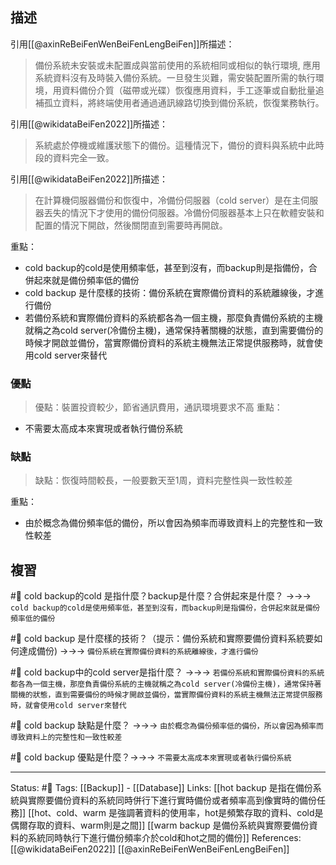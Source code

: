 ## 描述

引用[[@axinReBeiFenWenBeiFenLengBeiFen]]所描述：
> 備份系統未安裝或未配置成與當前使用的系統相同或相似的執行環境, 應用系統資料沒有及時裝入備份系統。一旦發生災難，需安裝配置所需的執行環境，用資料備份介質（磁帶或光碟）恢復應用資料，手工逐筆或自動批量追補孤立資料，將終端使用者通過通訊線路切換到備份系統，恢復業務執行。

引用[[@wikidataBeiFen2022]]所描述：
> 系統處於停機或維護狀態下的備份。這種情況下，備份的資料與系統中此時段的資料完全一致。

引用[[@wikidataBeiFen2022]]所描述：
> 在計算機伺服器備份和恢復中，冷備份伺服器（cold server）是在主伺服器丟失的情況下才使用的備份伺服器。冷備份伺服器基本上只在軟體安裝和配置的情況下開啟，然後關閉直到需要時再開啟。



重點：
- cold backup的cold是使用頻率低，甚至到沒有，而backup則是指備份，合併起來就是備份頻率低的備份
- cold backup 是什麼樣的技術：備份系統在實際備份資料的系統離線後，才進行備份
- 若備份系統和實際備份資料的系統都各為一個主機，那麼負責備份系統的主機就稱之為cold server(冷備份主機)，通常保持著關機的狀態，直到需要備份的時候才開啟並備份，當實際備份資料的系統主機無法正常提供服務時，就會使用cold server來替代

### 優點
> 優點：裝置投資較少，節省通訊費用，通訊環境要求不高
重點：
- 不需要太高成本來實現或者執行備份系統

### 缺點
> 缺點：恢復時間較長，一般要數天至1周，資料完整性與一致性較差

重點：
- 由於概念為備份頻率低的備份，所以會因為頻率而導致資料上的完整性和一致性較差

## 複習
#🧠 cold backup的cold 是指什麼？backup是什麼？合併起來是什麼？ ->->-> `cold backup的cold是使用頻率低，甚至到沒有，而backup則是指備份，合併起來就是備份頻率低的備份`
<!--SR:!2022-06-16,10,250-->

#🧠 cold backup 是什麼樣的技術？（提示：備份系統和實際要備份資料系統要如何達成備份)  ->->-> `備份系統在實際備份資料的系統離線後，才進行備份`
<!--SR:!2022-06-06,3,250-->

#🧠 cold backup中的cold server是指什麼？ ->->-> `若備份系統和實際備份資料的系統都各為一個主機，那麼負責備份系統的主機就稱之為cold server(冷備份主機)，通常保持著關機的狀態，直到需要備份的時候才開啟並備份，當實際備份資料的系統主機無法正常提供服務時，就會使用cold server來替代`
<!--SR:!2022-06-06,3,250-->

#🧠 cold backup 缺點是什麼？ ->->-> `由於概念為備份頻率低的備份，所以會因為頻率而導致資料上的完整性和一致性較差`
<!--SR:!2022-06-06,3,250-->

#🧠 cold backup 優點是什麼？->->-> `不需要太高成本來實現或者執行備份系統`
<!--SR:!2022-06-06,3,250-->


---
Status: #🌱 
Tags:
[[Backup]] - [[Database]]
Links:
[[hot backup 是指在備份系統與實際要備份資料的系統同時併行下進行實時備份或者頻率高到像實時的備份任務]]
[[hot、cold、warm 是強調著資料的使用率，hot是頻繁存取的資料、cold是偶爾存取的資料、warm則是之間]]
[[warm backup 是備份系統與實際要備份資料的系統同時執行下進行備份頻率介於cold和hot之間的備份]]
References:
[[@wikidataBeiFen2022]]
[[@axinReBeiFenWenBeiFenLengBeiFen]]
